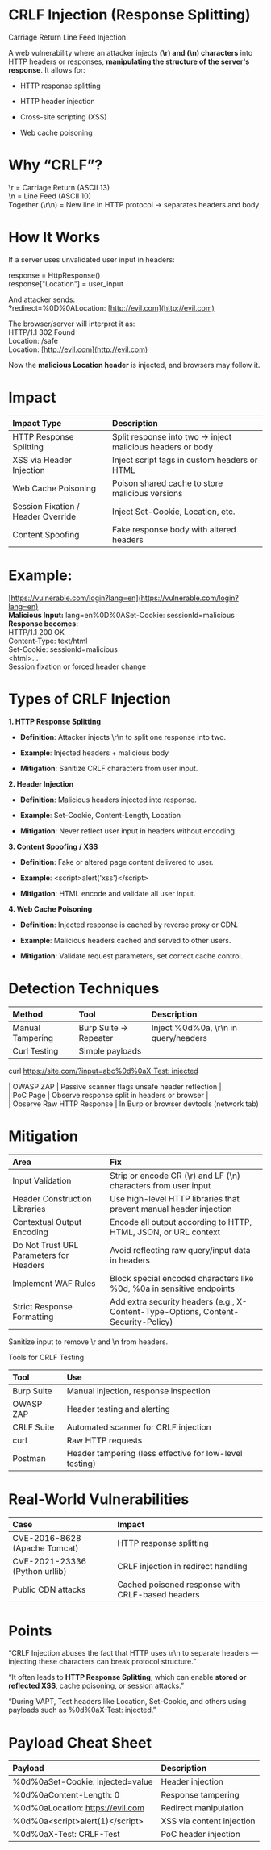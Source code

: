 # CRLF Injection (Response Splitting)

Carriage Return Line Feed Injection

A web vulnerability where an attacker injects **(\\r) and (\\n) characters** into HTTP headers or responses, **manipulating the structure of the server's response**. It allows for:

* HTTP response splitting

* HTTP header injection

* Cross-site scripting (XSS)

* Web cache poisoning

# Why “CRLF”?

\\r \= Carriage Return (ASCII 13\)  
\\n \= Line Feed (ASCII 10\)  
Together (\\r\\n) \= New line in HTTP protocol → separates headers and body

# How It Works

If a server uses unvalidated user input in headers:

response \= HttpResponse()  
response\["Location"\] \= user\_input

And attacker sends:  
 ?redirect=%0D%0ALocation: [http://evil.com](http://evil.com)

The browser/server will interpret it as:  
HTTP/1.1 302 Found  
Location: /safe  
Location: [http://evil.com](http://evil.com)

Now the **malicious Location header** is injected, and browsers may follow it.

# Impact

| Impact Type | Description |
| :---- | :---- |
| HTTP Response Splitting | Split response into two → inject malicious headers or body |
| XSS via Header Injection | Inject script tags in custom headers or HTML |
| Web Cache Poisoning | Poison shared cache to store malicious versions |
| Session Fixation / Header Override | Inject Set-Cookie, Location, etc. |
| Content Spoofing | Fake response body with altered headers |

# Example:

[https://vulnerable.com/login?lang=en](https://vulnerable.com/login?lang=en)  
**Malicious Input:** lang=en%0D%0ASet-Cookie: sessionId=malicious  
**Response becomes:**   
HTTP/1.1 200 OK  
Content-Type: text/html  
Set-Cookie: sessionId=malicious  
\<html\>...  
Session fixation or forced header change

# Types of CRLF Injection

**1\. HTTP Response Splitting**

* **Definition**: Attacker injects \\r\\n to split one response into two.

* **Example**: Injected headers \+ malicious body

* **Mitigation**: Sanitize CRLF characters from user input.

**2\. Header Injection**

* **Definition**: Malicious headers injected into response.

* **Example**: Set-Cookie, Content-Length, Location

* **Mitigation**: Never reflect user input in headers without encoding.

**3\. Content Spoofing / XSS**

* **Definition**: Fake or altered page content delivered to user.

* **Example**: \<script\>alert('xss')\</script\>

* **Mitigation**: HTML encode and validate all user input.

**4\. Web Cache Poisoning**

* **Definition**: Injected response is cached by reverse proxy or CDN.

* **Example**: Malicious headers cached and served to other users.

* **Mitigation**: Validate request parameters, set correct cache control.

# Detection Techniques

| Method | Tool | Description |
| :---- | :---- | :---- |
| Manual Tampering | Burp Suite → Repeater | Inject %0d%0a, \\r\\n in query/headers |
| Curl Testing | Simple payloads |  |

curl [https://site.com/?input=abc%0d%0aX-Test: injected](https://site.com/?input=abc%0d%0aX-Test:%20injected)

| OWASP ZAP | Passive scanner flags unsafe header reflection |  
| PoC Page | Observe response split in headers or browser |  
| Observe Raw HTTP Response | In Burp or browser devtools (network tab)

# Mitigation

| Area | Fix |
| :---- | :---- |
| Input Validation | Strip or encode CR (\\r) and LF (\\n) characters from user input |
| Header Construction Libraries | Use high-level HTTP libraries that prevent manual header injection |
| Contextual Output Encoding | Encode all output according to HTTP, HTML, JSON, or URL context |
| Do Not Trust URL Parameters for Headers | Avoid reflecting raw query/input data in headers |
| Implement WAF Rules | Block special encoded characters like %0d, %0a in sensitive endpoints |
| Strict Response Formatting | Add extra security headers (e.g., X-Content-Type-Options, Content-Security-Policy) |

Sanitize input to remove \\r and \\n from headers.

Tools for CRLF Testing

| Tool | Use |
| :---- | :---- |
| Burp Suite | Manual injection, response inspection |
| OWASP ZAP | Header testing and alerting |
| CRLF Suite | Automated scanner for CRLF injection |
| curl | Raw HTTP requests |
| Postman | Header tampering (less effective for low-level testing) |

# Real-World Vulnerabilities

| Case | Impact |
| :---- | :---- |
| CVE-2016-8628 (Apache Tomcat) | HTTP response splitting |
| CVE-2021-23336 (Python urllib) | CRLF injection in redirect handling |
| Public CDN attacks | Cached poisoned response with CRLF-based headers |

# Points

“CRLF Injection abuses the fact that HTTP uses \\r\\n to separate headers — injecting these characters can break protocol structure.”

“It often leads to **HTTP Response Splitting**, which can enable **stored or reflected XSS**, cache poisoning, or session attacks.”

 “During VAPT, Test headers like Location, Set-Cookie, and others using payloads such as %0d%0aX-Test: injected.”

# Payload Cheat Sheet

| Payload | Description |
| :---- | :---- |
| %0d%0aSet-Cookie: injected=value | Header injection |
| %0d%0aContent-Length: 0 | Response tampering |
| %0d%0aLocation: https://evil.com | Redirect manipulation |
| %0d%0a\<script\>alert(1)\</script\> | XSS via content injection |
| %0d%0aX-Test: CRLF-Test | PoC header injection |

